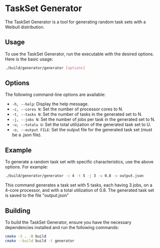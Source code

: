 # TaskSet Generator

The TaskSet Generator is a tool for generating random task sets with a Weibull distribution.

## Usage

To use the TaskSet Generator, run the executable with the desired options. Here is the basic usage:

```bash
./build/generator/generator [options]
```

## Options

The following command-line options are available:

 - `-h, --help`: Display the help message.
 - `-c, --cores N`: Set the number of processor cores to N.
 - `-t, --tasks N`: Set the number of tasks in the generated set to N.
 - `-j, --jobs N`: Set the number of jobs per task in the generated set to N.
 - `-u, --totalu U`: Set the total utilization of the generated task set to U.
 - `-o, --output FILE`: Set the output file for the generated task set (must be a .json file).

## Example

To generate a random task set with specific characteristics, use the above options. For example:

```bash
./build/generator/generator -c 4 -t 5 -j 3 -u 0.8 -o output.json
```

This command generates a task set with 5 tasks, each having 3 jobs, on a 4-core processor, and with a total utilization of 0.8. The generated task set is saved to the file "output.json"

## Building

To build the TaskSet Generator, ensure you have the necessary dependencies installed and run the following commands:

```bash
cmake -S . -B build
cmake --build build -t generator
```
